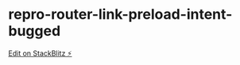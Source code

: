 # repro-router-link-preload-intent-bugged

[Edit on StackBlitz ⚡️](https://stackblitz.com/edit/tanstack-router-nhxnyz)